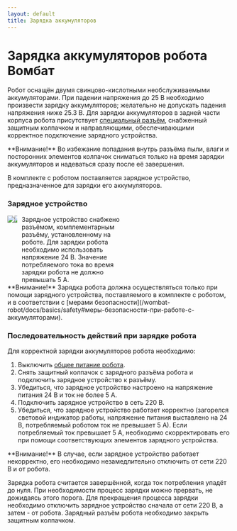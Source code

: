 ```yaml
---
layout: default
title: Зарядка аккумуляторов
---
```


# Зарядка аккумуляторов робота Вомбат

Робот оснащён двумя свинцово-кислотными необслуживаемыми аккумуляторами. При падении напряжения до 25 В необходимо произвести зарядку аккумуляторов; желательно не допускать падения напряжения ниже 25.3 В. Для зарядки аккумуляторов в задней части корпуса робота присутствует [специальный разъём](/wombat-robot/docs/about/chassis.html#элементы-корпуса), снабженный защитным колпачком и направляющими, обеспечивающими корректное подключение зарядного устройства.

<div class="warning" markdown="1">
**Внимание!** Во избежание попадания внутрь разъёма пыли, влаги и посторонних элементов колпачок сниматься только на время зарядки аккумуляторов и надеваться сразу после её завершения.
</div>  

В комплекте с роботом поставляется зарядное устройство, предназначенное для зарядки его аккумуляторов.

### Зарядное устройство

<div style="display: inline-block;">
<div style="display: inline-block; max-width: 55%; float: left;">
<img class="scalable" style="float: left; max-width:70%" src="/wombat-robot/assets/images/charging/charger.jpg">
<img class="scalable" style="max-width:20%; float:left;" src="/wombat-robot/assets/images/charging/charging_port.jpg">
</div>

<div style="display:inline-block; max-width: 44%; float: left;" markdown="1">
Зарядное устройство снабжено разъёмом, комплементарным разъёму, установленному на роботе. Для зарядки робота необходимо использовать напряжение 24 В. Значение потребляемого тока во время зарядки робота не должно превышать 5 А.
</div>
</div>

<div class="warning" markdown="1">
**Внимание!** Зарядка робота должна осуществляться только при помощи зарядного устройства, поставляемого в комплекте с роботом, и в соответствии с [мерами безопасности](/wombat-robot/docs/basics/safety#меры-безопасности-при-работе-с-аккумуляторами).
</div>

### Последовательность действий при зарядке робота

Для корректной зарядки аккумуляторов робота необходимо:  
1. Выключить [общее питание робота](/wombat-robot/docs/basics/power_on_off#общее-включение-робота).
2. Снять защитный колпачок с зарядного разъёма робота и подключить зарядное устройство к разъёму.
3. Убедиться, что зарядное устройство настроено на напряжение питания 24 В и ток не более 5 А.
4. Подключить зарядное устройство в сеть 220 В.
5. Убедиться, что зарядное устройство работает корректно (загорелся световой индикатор работы, напряжение питания выставлено на 24 В, потребляемый роботом ток не превышает 5 А). Если потребляемый ток превышает 5 А, необходимо скорректировать его при помощи соответствующих элементов зарядного устройства.

<div class="warning" markdown="1">
**Внимание!** В случае, если зарядное устройство работает некорректно, его необходимо незамедлительно отключить от сети 220 В и от робота.
</div>

Зарядка робота считается завершённой, когда ток потребления упадёт до нуля. При необходимости процесс зарядки можно прервать, не дожидаясь этого порога. Для прекращения процесса зарядки необходимо отключить зарядное устройство сначала от сети 220 В, а затем - от робота. Зарядный разъём робота необходимо закрыть защитным колпачком.
